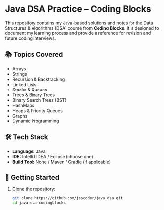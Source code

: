 # Java DSA Practice – Coding Blocks

This repository contains my Java-based solutions and notes for the Data Structures & Algorithms (DSA) course from **Coding Blocks**. It is designed to document my learning process and provide a reference for revision and future coding interviews.

## 📚 Topics Covered

- Arrays
- Strings
- Recursion & Backtracking
- Linked Lists
- Stacks & Queues
- Trees & Binary Trees
- Binary Search Trees (BST)
- HashMaps
- Heaps & Priority Queues
- Graphs
- Dynamic Programming

## 🛠️ Tech Stack

- **Language:** Java
- **IDE:** IntelliJ IDEA / Eclipse (choose one)
- **Build Tool:** None / Maven / Gradle (if applicable)

## 🚀 Getting Started

1. Clone the repository:
   ```bash
   git clone https://github.com/jsscoder/java_dsa.git
   cd java-dsa-codingblocks
